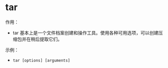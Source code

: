 # tar

作用：

- tar 基本上是一个文件档案创建和操作工具。使用各种可用选项，可以创建压缩包并在稍后提取它们。



示例：

- `tar [options] [arguments]`

